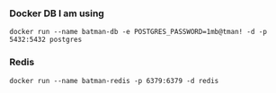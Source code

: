 ### Docker DB I am using

```
docker run --name batman-db -e POSTGRES_PASSWORD=1mb@tman! -d -p 5432:5432 postgres
```

### Redis

```
docker run --name batman-redis -p 6379:6379 -d redis
```